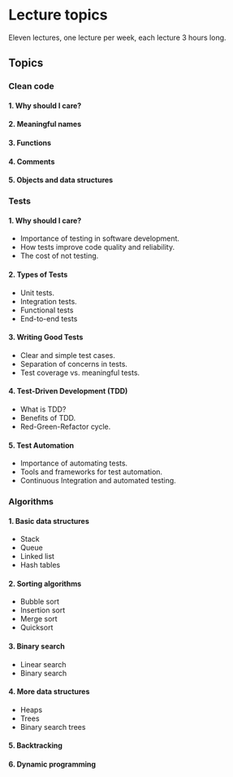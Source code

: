 # Lecture topics
Eleven lectures, one lecture per week, each lecture 3 hours long.
## Topics
### Clean code
#### 1. Why should I care?
#### 2. Meaningful names
#### 3. Functions
#### 4. Comments
#### 5. Objects and data structures

### Tests
#### 1. Why should I care?
- Importance of testing in software development.
- How tests improve code quality and reliability.
- The cost of not testing.
#### 2. Types of Tests
- Unit tests.
- Integration tests.
- Functional tests
- End-to-end tests
#### 3. Writing Good Tests
- Clear and simple test cases.
- Separation of concerns in tests.
- Test coverage vs. meaningful tests.
#### 4. Test-Driven Development (TDD)
- What is TDD?
- Benefits of TDD.
- Red-Green-Refactor cycle.
#### 5. Test Automation
- Importance of automating tests.
- Tools and frameworks for test automation.
- Continuous Integration and automated testing.


### Algorithms
#### 1. Basic data structures
- Stack
- Queue
- Linked list
- Hash tables
#### 2. Sorting algorithms
- Bubble sort
- Insertion sort
- Merge sort
- Quicksort
#### 3. Binary search
- Linear search
- Binary search
#### 4. More data structures
- Heaps
- Trees
- Binary search trees
#### 5. Backtracking
#### 6. Dynamic programming



